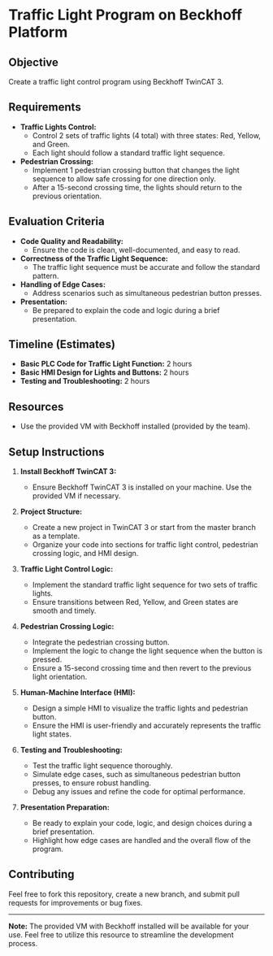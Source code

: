 # Traffic Light Program on Beckhoff Platform

## Objective
Create a traffic light control program using Beckhoff TwinCAT 3.

## Requirements
- **Traffic Lights Control:**
  - Control 2 sets of traffic lights (4 total) with three states: Red, Yellow, and Green.
  - Each light should follow a standard traffic light sequence.
- **Pedestrian Crossing:**
  - Implement 1 pedestrian crossing button that changes the light sequence to allow safe crossing for one direction only.
  - After a 15-second crossing time, the lights should return to the previous orientation.

## Evaluation Criteria
- **Code Quality and Readability:**
  - Ensure the code is clean, well-documented, and easy to read.
- **Correctness of the Traffic Light Sequence:**
  - The traffic light sequence must be accurate and follow the standard pattern.
- **Handling of Edge Cases:**
  - Address scenarios such as simultaneous pedestrian button presses.
- **Presentation:**
  - Be prepared to explain the code and logic during a brief presentation.

## Timeline (Estimates)
- **Basic PLC Code for Traffic Light Function:** 2 hours
- **Basic HMI Design for Lights and Buttons:** 2 hours
- **Testing and Troubleshooting:** 2 hours

## Resources
- Use the provided VM with Beckhoff installed (provided by the team).

## Setup Instructions
1. **Install Beckhoff TwinCAT 3:**
   - Ensure Beckhoff TwinCAT 3 is installed on your machine. Use the provided VM if necessary.
   
2. **Project Structure:**
   - Create a new project in TwinCAT 3 or start from the master branch as a template.
   - Organize your code into sections for traffic light control, pedestrian crossing logic, and HMI design.

3. **Traffic Light Control Logic:**
   - Implement the standard traffic light sequence for two sets of traffic lights.
   - Ensure transitions between Red, Yellow, and Green states are smooth and timely.

4. **Pedestrian Crossing Logic:**
   - Integrate the pedestrian crossing button.
   - Implement the logic to change the light sequence when the button is pressed.
   - Ensure a 15-second crossing time and then revert to the previous light orientation.

5. **Human-Machine Interface (HMI):**
   - Design a simple HMI to visualize the traffic lights and pedestrian button.
   - Ensure the HMI is user-friendly and accurately represents the traffic light states.

6. **Testing and Troubleshooting:**
   - Test the traffic light sequence thoroughly.
   - Simulate edge cases, such as simultaneous pedestrian button presses, to ensure robust handling.
   - Debug any issues and refine the code for optimal performance.

7. **Presentation Preparation:**
   - Be ready to explain your code, logic, and design choices during a brief presentation.
   - Highlight how edge cases are handled and the overall flow of the program.

## Contributing
Feel free to fork this repository, create a new branch, and submit pull requests for improvements or bug fixes.

---

**Note:** The provided VM with Beckhoff installed will be available for your use. Feel free to utilize this resource to streamline the development process.
